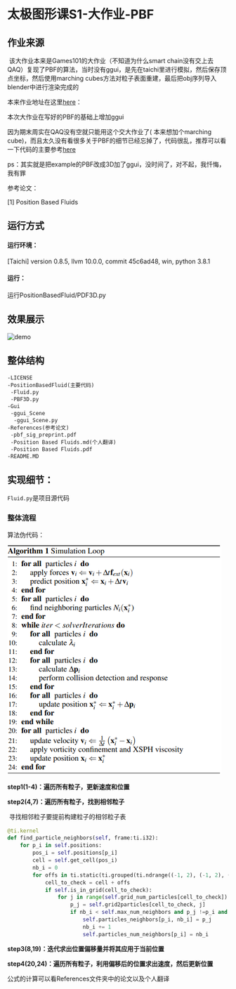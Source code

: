 # 太极图形课S1-大作业-PBF

## 作业来源
​		该大作业本来是Games101的大作业（不知道为什么smart chain没有交上去QAQ）复现了PBF的算法，当时没有ggui，是先在taichi里进行模拟，然后保存顶点坐标，然后使用marching cubes方法对粒子表面重建，最后把obj序列导入blender中进行渲染完成的

本来作业地址在这里[here](https://github.com/darkwuta/GAMES101-Assignment/blob/main/FinalProject/FinalProject.md)：

本次大作业在写好的PBF的基础上增加ggui

因为期末周实在QAQ没有空就只能用这个交大作业了( 本来想加个marching cube)，而且太久没有看很多关于PBF的细节已经忘掉了，代码很乱，推荐可以看一下代码的主要参考[here](https://github.com/ben441318936/PBF3D_taichi)

 ps：其实就是把example的PBF改成3D加了ggui，没时间了，对不起，我忏悔，我有罪

参考论文：

[1] Position Based Fluids

## 运行方式
#### 运行环境：
[Taichi] version 0.8.5, llvm 10.0.0, commit 45c6ad48, win, python 3.8.1

#### 运行：
运行PositionBasedFluid/PDF3D.py

## 效果展示
![demo](image/demo.gif)

## 整体结构
```
-LICENSE
-PositionBasedFluid(主要代码)
 -Fluid.py
 -PBF3D.py
-Gui
 -ggui_Scene
  -ggui_Scene.py
-References(参考论文)
 -pbf_sig_preprint.pdf
 -Position Based Fluids.md(个人翻译)
 -Position Based Fluids.pdf
-README.MD
```

## 实现细节：

`Fluid.py`是项目源代码

### 整体流程

算法伪代码：

![image-20220102222143388](image/image-20220102222143388.png)

**step1(1-4)：遍历所有粒子，更新速度和位置**

**step2(4,7)：遍历所有粒子，找到相邻粒子**

​	寻找相邻粒子要提前构建粒子的相邻粒子表

```python
@ti.kernel
def find_particle_neighbors(self, frame:ti.i32):
    for p_i in self.positions:
        pos_i = self.positions[p_i]
        cell = self.get_cell(pos_i)
        nb_i = 0
        for offs in ti.static(ti.grouped(ti.ndrange((-1, 2), (-1, 2), (-1, 2)))):
            cell_to_check = cell + offs
            if self.is_in_grid(cell_to_check):
                for j in range(self.grid_num_particles[cell_to_check]):
                    p_j = self.grid2particles[cell_to_check, j]
                    if nb_i < self.max_num_neighbors and p_j !=p_i and (pos_i - self.positions[p_j]).norm() < self.neighbor_radius:
                        self.particles_neighbors[p_i, nb_i] = p_j
                        nb_i += 1
                        self.particles_num_neighbors[p_i] = nb_i
```

**step3(8,19)：迭代求出位置偏移量并将其应用于当前位置**

**step4(20,24)：遍历所有粒子，利用偏移后的位置求出速度，然后更新位置**

公式的计算可以看References文件夹中的论文以及个人翻译

